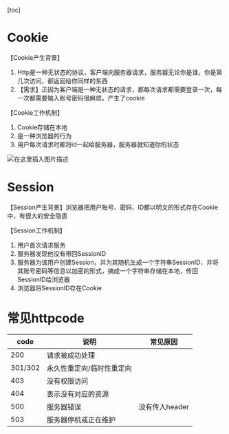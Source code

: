 [toc]

# Cookie
【Cookie产生背景】
1. Http是一种无状态的协议，客户端向服务器请求，服务器无论你是谁，你是第几次访问，都返回给你同样的东西
2. 【需求】正因为客户端是一种无状态的请求，那每次请求都需要登录一次，每一次都需要输入账号密码很麻烦。产生了cookie

【Cookie工作机制】
1. Cookie存储在本地
2. 是一种浏览器的行为
3. 用户每次请求时都将id一起给服务器，服务器就知道你的状态

![在这里插入图片描述](https://img-blog.csdnimg.cn/20190129091109142.png?x-oss-process=image/watermark,type_ZmFuZ3poZW5naGVpdGk,shadow_10,text_aHR0cHM6Ly9ibG9nLmNzZG4ubmV0L3N1bW1lcl9kZXc=,size_16,color_FFFFFF,t_70)

# Session
【Session产生背景】浏览器把用户账号、密码、ID都以明文的形式存在Cookie中，有很大的安全隐患

【Session工作机制】
1. 用户首次请求服务
2. 服务器发现他没有带回SessionID
3. 服务器为该用户创建Session，并为其随机生成一个字符串SessionID，并将其账号密码等信息以加密的形式，搞成一个字符串存储在本地，传回SessionID给浏览器
4. 浏览器将SessionID存在Cookie

# 常见httpcode

|code|说明|常见原因|
|-|-|-|
|200|请求被成功处理|
|301/302|永久性重定向/临时性重定向|
|403|没有权限访问|
|404|表示没有对应的资源|
|500|服务器错误|没有传入header|
|503|服务器停机或正在维护|
